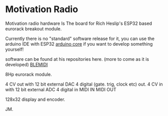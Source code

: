 # Motivation Radio
Motivation radio hardware Is The board for Rich Heslip's ESP32 based eurorack breakout module.

Currently there is no "standard" software release for it, you can use the arduino IDE with ESP32 [arduino core](https://github.com/espressif/arduino-esp32) if you want to develop something yourself!

software can be found at his repositories here. (more to come as it is developed)
[BLEMIDI](https://github.com/rheslip/BLEMIDI)

8Hp eurorack module.

4 CV out with 12 bit external DAC
4 digital (gate. trig, clock etc) out.
4 CV in with 12 bit external ADC
4 digital in
MIDI IN
MIDI OUT

128x32 display and encoder.


JM.




